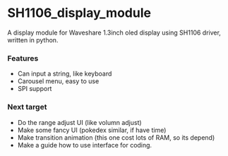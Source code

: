 # SH1106_display_module
A display module for Waveshare 1.3inch oled display using SH1106 driver, written in python.

### Features
-   Can input a string, like keyboard
-   Carousel menu, easy to use
-   SPI support


### Next target
-   Do the range adjust UI (like volumn adjust)
-   Make some fancy UI (pokedex similar, if have time)
-   Make transition animation (this one cost lots of RAM, so its depend)
-   Make a guide how to use interface for coding.
